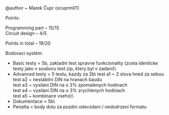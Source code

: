 @author ~ Marek Čupr (xcuprm01)

Points:

Programming part – 15/15\
Circuit design   – 4/5

Points in total  – 19/20

Bodovací systém:
 - Basic testy = 5b, zakladni test spravne funkcionality (zcela identicke testy jako v souboru test.zip, ktery byl v zadani)\
 - Advanced testy = 5 testu, kazdy za 2b\ 
   test a1 ~ 2 slova hned za sebou\
   test a2 ~ nestabilni DIN na hranach baudu\
   test a3 ~ vysilani DIN na o 3% zpomalenych hodinach\
   test a4 ~ vysilani DIN na o 3% zrychlenych hodinach\
   test a5 ~ kombinace vseho)\  
 - Dokumentace = 5b\
 - Penalta = body dolu za pozdni odevzdani / nedodrzeni formatu
